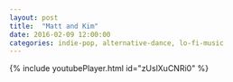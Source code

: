 ```yaml
---
layout: post
title:  "Matt and Kim"
date: 2016-02-09 12:00:00
categories: indie-pop, alternative-dance, lo-fi-music
---
```

{% include youtubePlayer.html id="zUslXuCNRi0" %}
